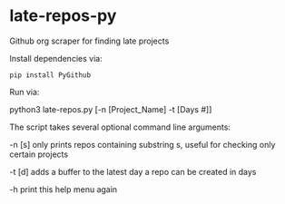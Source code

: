 # late-repos-py
Github org scraper for finding late projects

Install dependencies via:

`pip install PyGithub`

Run via:

python3 late-repos.py [-n [Project_Name] -t [Days #]]

The script takes several optional command line arguments:

  -n [s] only prints repos containing substring s, useful for checking only certain projects

  -t [d] adds a buffer to the latest day a repo can be created in days

  -h print this help menu again
